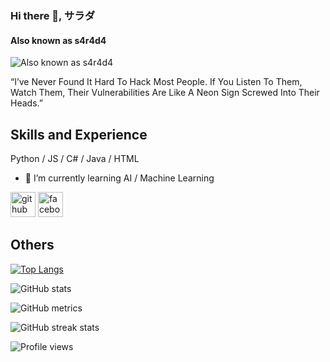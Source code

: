 ### Hi there 👋, サラダ
#### Also known as s4r4d4
![Also known as s4r4d4](https://images5.alphacoders.com/112/thumb-1920-1123013.jpg)

“I’ve Never Found It Hard To Hack Most People. If You Listen To Them, Watch Them, Their Vulnerabilities Are Like A Neon Sign Screwed Into Their Heads.”

## Skills and Experience

Python / JS / C# / Java / HTML

- 🌱 I’m currently learning AI / Machine Learning 

[<img src='https://cdn.jsdelivr.net/npm/simple-icons@3.0.1/icons/github.svg' alt='github' height='40'>](https://github.com/s4r4d4xwork)  [<img src='https://cdn.jsdelivr.net/npm/simple-icons@3.0.1/icons/facebook.svg' alt='facebook' height='40'>](https://www.facebook.com/s4r4d4) 

## Others

[![Top Langs](https://github-readme-stats.vercel.app/api/top-langs/?username=s4r4d4xwork)](https://github.com/anuraghazra/github-readme-stats)

![GitHub stats](https://github-readme-stats.vercel.app/api?username=s4r4d4xwork&show_icons=true)  

![GitHub metrics](https://metrics.lecoq.io/s4r4d4xwork)  

![GitHub streak stats](https://github-readme-streak-stats.herokuapp.com/?user=s4r4d4xwork)  

![Profile views](https://gpvc.arturio.dev/s4r4d4xwork)  
